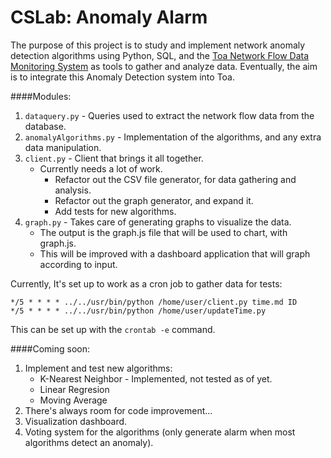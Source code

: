 # CSLab: Anomaly Alarm
The purpose of this project is to study and implement network anomaly detection algorithms using Python, SQL, and the [Toa Network Flow Data Monitoring System](https://github.com/cslab-uprrp/toa) as tools to gather and analyze data. Eventually, the aim is to integrate this Anomaly Detection system into Toa.

####Modules:
1. `dataquery.py` - Queries used to extract the network flow data from the database.
2. `anomalyAlgorithms.py` - Implementation of the algorithms, and any extra data manipulation.
3. `client.py` - Client that brings it all together.
	* Currently needs a lot of work.
		* Refactor out the CSV file generator, for data gathering and analysis.
		* Refactor out the graph generator, and expand it.
		* Add tests for new algorithms.
4. `graph.py` - Takes care of generating graphs to visualize the data.
	* The output is the graph.js file that will be used to chart, with graph.js.
	* This will be improved with a dashboard application that will graph according to input.


Currently, It's set up to work as a cron job to gather data for tests:

```
*/5 * * * * ../../usr/bin/python /home/user/client.py time.md ID
*/5 * * * * ../../usr/bin/python /home/user/updateTime.py
```

This can be set up with the `crontab -e` command.

####Coming soon:
1. Implement and test new algorithms:
	* K-Nearest Neighbor - Implemented, not tested as of yet.
	* Linear Regresion
	* Moving Average
2. There's always room for code improvement...
3. Visualization dashboard.
4. Voting system for the algorithms (only generate alarm when most algorithms detect an anomaly).